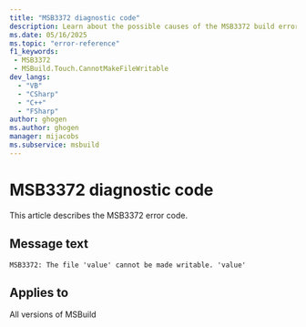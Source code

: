 ```yaml
---
title: "MSB3372 diagnostic code"
description: Learn about the possible causes of the MSB3372 build error, and get troubleshooting tips.
ms.date: 05/16/2025
ms.topic: "error-reference"
f1_keywords:
 - MSB3372
 - MSBuild.Touch.CannotMakeFileWritable
dev_langs:
  - "VB"
  - "CSharp"
  - "C++"
  - "FSharp"
author: ghogen
ms.author: ghogen
manager: mijacobs
ms.subservice: msbuild
---
```


# MSB3372 diagnostic code

<!-- :::ErrorDefinitionDescription::: -->
<!-- :::editable-content name="introDescription"::: -->
This article describes the MSB3372 error code.
<!-- :::editable-content-end::: -->

## Message text

<!-- :::editable-content name="messageText"::: -->
`MSB3372: The file 'value' cannot be made writable. 'value'`
<!-- :::editable-content-end::: -->
<!-- MSB3372: The file "{0}" cannot be made writable. {1} {2} -->

<!-- :::editable-content name="postOutputDescription"::: -->
<!--
{StrBegin="MSB3372: "}
-->
<!-- :::editable-content-end::: -->
<!-- :::ErrorDefinitionDescription-end::: -->

## Applies to

All versions of MSBuild
